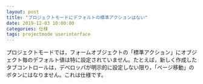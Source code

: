 ```yaml
---
layout: post
title: "プロジェクトモードにデフォルトの標準アクションはない"
date: 2019-12-03 10:00:00
categories: 仕様
tags: projectmode userinterface
---
```


プロジェクトモードでは，フォームオブジェクトの「標準アクション」にオブジェクト毎のデフォルト値は特に設定されていません。たとえば，新しく作成したタブコントロールは，デベロッパが明示的に設定しない限り，「ページ移動」のボタンにはなりません。これは仕様です。
